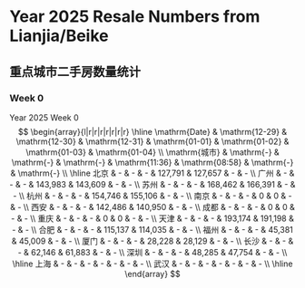 # Year 2025 Resale Numbers from Lianjia/Beike

## 重点城市二手房数量统计



### Week 0

$\text{Year 2025 Week 0}$
$$
\begin{array}{l|r|r|r|r|r|r|r}
\hline
\mathrm{Date} & \mathrm{12-29} & \mathrm{12-30} & \mathrm{12-31} & \mathrm{01-01} & \mathrm{01-02} & \mathrm{01-03} & \mathrm{01-04} \\
\mathrm{城市} & \mathrm{-} & \mathrm{-} & \mathrm{-} & \mathrm{11:36} & \mathrm{08:58} & \mathrm{-} & \mathrm{-} \\
\hline
北京 & - & - & - & 127,791 & 127,657 & - & - \\
广州 & - & - & - & 143,983 & 143,609 & - & - \\
苏州 & - & - & - & 168,462 & 166,391 & - & - \\
杭州 & - & - & - & 154,746 & 155,106 & - & - \\
南京 & - & - & - & 0 & 0 & - & - \\
西安 & - & - & - & 142,486 & 140,950 & - & - \\
成都 & - & - & - & 0 & 0 & - & - \\
重庆 & - & - & - & 0 & 0 & - & - \\
天津 & - & - & - & 193,174 & 191,198 & - & - \\
合肥 & - & - & - & 115,137 & 114,035 & - & - \\
福州 & - & - & - & 45,381 & 45,009 & - & - \\
厦门 & - & - & - & 28,228 & 28,129 & - & - \\
长沙 & - & - & - & 62,146 & 61,883 & - & - \\
深圳 & - & - & - & 48,285 & 47,754 & - & - \\
\hline
上海 & - & - & - & - & - & - & - \\
武汉 & - & - & - & - & - & - & - \\
\hline
\end{array}
$$

